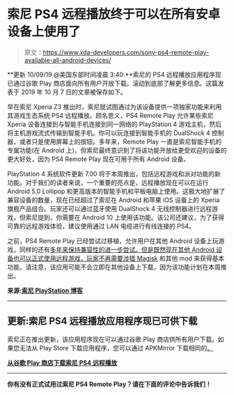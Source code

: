 # 索尼 PS4 远程播放终于可以在所有安卓设备上使用了

> 原文：<https://www.xda-developers.com/sony-ps4-remote-play-available-all-android-devices/>

**更新 10/09/19 @美国东部时间凌晨 3:40:**索尼的 PS4 远程播放应用程序现已通过谷歌 Play 商店面向所有用户开放下载。滚动到底部了解更多信息。这篇发表于 2019 年 10 月 7 日的文章被保存如下。

早在索尼 Xperia Z3 推出时，索尼就试图通过为该设备提供一项独家功能来利用其游戏生态系统:PS4 远程播放。顾名思义，PS4 Remote Play 允许某些索尼 Xperia 设备连接到与智能手机连接到同一网络的 PlayStation 4 游戏主机，然后将主机游戏流式传输到智能手机。你可以玩连接到智能手机的 DualShock 4 控制器，或者只是使用屏幕上的按钮。多年来，Remote Play 一直是索尼智能手机的专属功能(在 Android 上)，但索尼最终意识到了将该功能开放给更受欢迎的设备的更大好处，因为 PS4 Remote Play 现在可用于所有 Android 设备。

PlayStation 4 系统软件更新 7.00 将于本周推出，包括远程游戏和派对功能的新功能。对于我们的读者来说，一个重要的亮点是，远程播放现在可以在运行 Android 5.0 Lollipop 和更高版本的智能手机和平板电脑上使用。这极大地扩展了兼容设备的数量，现在已经超过了索尼在 Android 和苹果 iOS 设备上的 Xperia 旗舰产品组合。玩家还可以通过蓝牙使用 DualShock 4 无线控制器进行远程游戏，但索尼提到，你需要在 Android 10 上使用该功能。该公司还建议，为了获得可靠的远程游戏体验，建议使用通过 LAN 电缆进行有线连接的 PS4。

之前，PS4 Remote Play 已经尝试过移植，允许用户在其他 Android 设备上玩游戏，同样的还有[多年来保持兼容性的进一步尝试。但是既然现在其他 Android 设备也可以正式使用远程游戏，玩家不再需要](https://www.xda-developers.com/how-to-enable-ps4-remote-play-on-any-android-and-play-dualshock-4-tips-opinion/)[涉猎 Magisk](https://www.xda-developers.com/magisk-v17-2-ps4-remote-play-fate-grand-order/) 和其他 mod 来获得基本功能。请注意，该应用可能不会立即在其他设备上下载，因为该功能计划在本周推出。

**来源:[索尼 PlayStation 博客](https://blog.us.playstation.com/2019/10/06/ps4-system-software-update-7-00-launches-this-week/)**

* * *

## 更新:索尼 PS4 远程播放应用程序现已可供下载

索尼正在推出更新，该应用程序现在可以通过谷歌 Play 商店供所有用户下载。如果您无法从 Play Store 下载应用程序，您可以通过 APKMirror 下载相同的[。](https://www.apkmirror.com/apk/playstation-mobile-inc/ps4-remote-play/ps4-remote-play-3-0-0-release/)

**[从谷歌 Play 商店下载索尼 PS4 远程播放](https://play.google.com/store/apps/details?id=com.playstation.remoteplay)**

* * *

**你有没有正式试用过索尼 PS4 Remote Play？请在下面的评论中告诉我们！**